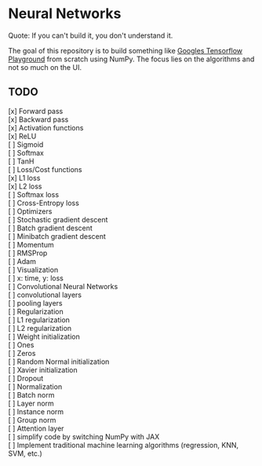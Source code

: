 # Neural Networks

Quote: If you can't build it, you don't understand it.

The goal of this repository is to build something like [Googles Tensorflow Playground](https://playground.tensorflow.org/) from scratch using NumPy. The focus lies on the algorithms and not so much on the UI.

## TODO
[x] Forward pass  
[x] Backward pass  
[x] Activation functions  
    [x] ReLU  
    [ ] Sigmoid  
    [ ] Softmax  
    [ ] TanH  
[ ] Loss/Cost functions  
    [x] L1 loss  
    [x] L2 loss  
    [ ] Softmax loss  
    [ ] Cross-Entropy loss  
[ ] Optimizers  
    [ ] Stochastic gradient descent  
    [ ] Batch gradient descent  
    [ ] Minibatch gradient descent  
    [ ] Momentum  
    [ ] RMSProp  
    [ ] Adam  
[ ] Visualization  
    [ ] x: time, y: loss  
[ ] Convolutional Neural Networks  
    [ ] convolutional layers  
    [ ] pooling layers  
[ ] Regularization  
    [ ] L1 regularization  
    [ ] L2 regularization  
[ ] Weight initialization  
    [ ] Ones  
    [ ] Zeros  
    [ ] Random Normal initialization  
    [ ] Xavier initialization  
[ ] Dropout  
[ ] Normalization  
    [ ] Batch norm  
    [ ] Layer norm  
    [ ] Instance norm  
    [ ] Group norm  
[ ] Attention layer  
[ ] simplify code by switching NumPy with JAX  
[ ] Implement traditional machine learning algorithms (regression, KNN, SVM, etc.)  